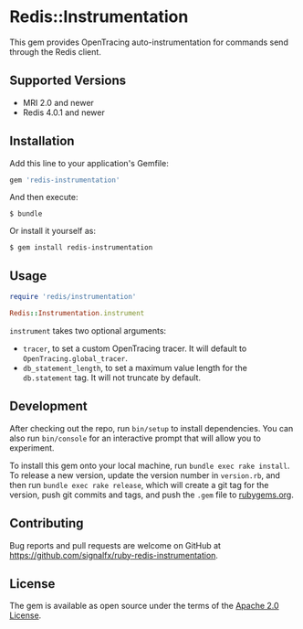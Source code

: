 # Redis::Instrumentation

This gem provides OpenTracing auto-instrumentation for commands send through the Redis client.

## Supported Versions

- MRI 2.0 and newer
- Redis 4.0.1 and newer

## Installation

Add this line to your application's Gemfile:

```ruby
gem 'redis-instrumentation'
```

And then execute:

    $ bundle

Or install it yourself as:

    $ gem install redis-instrumentation

## Usage

```ruby
require 'redis/instrumentation'

Redis::Instrumentation.instrument
```

`instrument` takes two optional arguments:
* `tracer`, to set a custom OpenTracing tracer. It will default to `OpenTracing.global_tracer`.
* `db_statement_length`, to set a maximum value length for the `db.statement` tag.  It will not truncate by default.

## Development

After checking out the repo, run `bin/setup` to install dependencies. You can also run `bin/console` for an interactive prompt that will allow you to experiment.

To install this gem onto your local machine, run `bundle exec rake install`. To release a new version, update the version number in `version.rb`, and then run `bundle exec rake release`, which will create a git tag for the version, push git commits and tags, and push the `.gem` file to [rubygems.org](https://rubygems.org).

## Contributing

Bug reports and pull requests are welcome on GitHub at https://github.com/signalfx/ruby-redis-instrumentation.

## License

The gem is available as open source under the terms of the [Apache 2.0 License](https://opensource.org/licenses/Apache-2.0).
